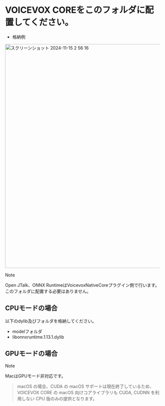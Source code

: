 # VOICEVOX COREをこのフォルダに配置してください。

- 格納例<br/>
<img width="730" alt="スクリーンショット 2024-11-15 2 56 16" src="https://github.com/user-attachments/assets/13aa856a-8bc9-452d-b053-0aa9332a3f4e">

> [!NOTE]
> Open JTalk、ONNX RuntimeはVoicevoxNativeCoreプラグイン側で行います。このフォルダに配置する必要はありません。

## CPUモードの場合

以下のdylib及びフォルダを格納してください。

* modelフォルダ
* libonnxruntime.1.13.1.dylib

## GPUモードの場合

> [!NOTE]
> MacはGPUモード非対応です。
> > macOS の場合、CUDA の macOS サポートは現在終了しているため、VOICEVOX CORE の macOS 向けコアライブラリも CUDA, CUDNN を利用しない CPU 版のみの提供となります。
